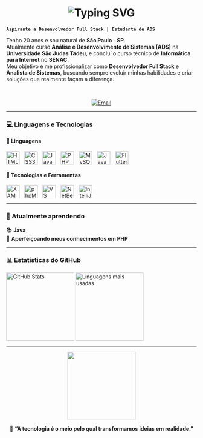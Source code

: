 <h1 align="center">
  <img src="https://readme-typing-svg.demolab.com?font=Fira+Code&size=28&duration=2500&pause=1000&color=00BFFF&center=true&vCenter=true&width=435&lines=Kaique;Aspirante+a+Desenvolvedor+Full+Stack;Estudante+de+ADS" alt="Typing SVG" />
</h1>


**`Aspirante a Desenvolvedor Full Stack | Estudante de ADS`**

Tenho 20 anos e sou natural de **São Paulo - SP**.  
Atualmente curso **Análise e Desenvolvimento de Sistemas (ADS)** na **Universidade São Judas Tadeu**, e concluí o curso técnico de **Informática para Internet** no **SENAC**.  
Meu objetivo é me profissionalizar como **Desenvolvedor Full Stack** e **Analista de Sistemas**, buscando sempre evoluir minhas habilidades e criar soluções que realmente façam a diferença.

<br/>

<p align="center">
  <a href="mailto:kaique.santos.silva59@gmail.com">
    <img 
      src="https://img.shields.io/badge/-kaique.santos.silva59@gmail.com-D14836?style=for-the-badge&logo=gmail&logoColor=white" 
      alt="Email"
    />
  </a>
</p>

---

### 💻 Linguagens e Tecnologias

#### 🚀 Linguagens
<img align="left" alt="HTML5" title="HTML5" width="35px" style="padding-right:10px;" src="https://cdn.jsdelivr.net/gh/devicons/devicon@latest/icons/html5/html5-original.svg"/>
<img align="left" alt="CSS3" title="CSS3" width="35px" style="padding-right:10px;" src="https://cdn.jsdelivr.net/gh/devicons/devicon@latest/icons/css3/css3-original.svg"/>
<img align="left" alt="JavaScript" title="JavaScript" width="35px" style="padding-right:10px;" src="https://cdn.jsdelivr.net/gh/devicons/devicon@latest/icons/javascript/javascript-original.svg"/>
<img align="left" alt="PHP" title="PHP" width="35px" style="padding-right:10px;" src="https://cdn.jsdelivr.net/gh/devicons/devicon@latest/icons/php/php-original.svg"/>
<img align="left" alt="MySQL" title="MySQL" width="35px" style="padding-right:10px;" src="https://cdn.jsdelivr.net/gh/devicons/devicon@latest/icons/mysql/mysql-original.svg"/>
<img align="left" alt="Java" title="Java" width="35px" style="padding-right:10px;" src="https://cdn.jsdelivr.net/gh/devicons/devicon@latest/icons/java/java-original.svg"/>
<img align="left" alt="Flutter" title="Flutter" width="35px" style="padding-right:10px;" src="https://cdn.jsdelivr.net/gh/devicons/devicon@latest/icons/flutter/flutter-original.svg"/>

<br/>
<br/>

#### 🧰 Tecnologias e Ferramentas
<img align="left" alt="XAMPP" title="XAMPP" width="35px" style="padding-right:10px;" src="https://cdn.jsdelivr.net/npm/simple-icons@v7/icons/xampp.svg"/>
<img align="left" alt="phpMyAdmin" title="phpMyAdmin" width="35px" style="padding-right:10px;" src="https://img.icons8.com/color/48/000000/php.png"/>
<img align="left" alt="VS Code" title="Visual Studio Code" width="35px" style="padding-right:10px;" src="https://cdn.jsdelivr.net/gh/devicons/devicon/icons/vscode/vscode-original.svg"/>
<img align="left" alt="NetBeans" title="NetBeans" width="35px" style="padding-right:10px;" src="https://cdn.jsdelivr.net/gh/devicons/devicon/icons/netbeans/netbeans-original.svg"/>
<img align="left" alt="IntelliJ IDEA" title="IntelliJ IDEA" width="35px" style="padding-right:10px;" src="https://cdn.jsdelivr.net/gh/devicons/devicon/icons/intellij/intellij-original.svg"/>

<br/>
<br/>

---

### 🌱 Atualmente aprendendo
📚 **Java**  
🧩 **Aperfeiçoando meus conhecimentos em PHP**

---

### 📊 Estatísticas do GitHub

<p>
  <img 
    align="left" 
    alt="GitHub Stats" 
    height="180" 
    src="https://github-readme-stats.vercel.app/api?username=Kaique59&show_icons=true&theme=tokyonight&include_all_commits=true&locale=pt-br" 
  />
  
  <img 
    align="left" 
    alt="Linguagens mais usadas" 
    height="180" 
    src="https://github-readme-stats.vercel.app/api/top-langs/?username=Kaique59&theme=tokyonight&layout=compact&custom_title=Linguagens%20Mais%20Usadas&langs_count=8" 
  />
</p>

<br clear="left"/>

---

<p align="center">
  <img src="https://i.gifer.com/XOsX.gif" width="180px" />
</p>

<p align="center">
  💬 <b>“A tecnologia é o meio pelo qual transformamos ideias em realidade.”</b>
</p>

